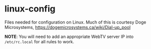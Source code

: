 # linux-config

Files needed for configuration on Linux. Much of this is courtesy Doge Microsystems, https://dogemicrosystems.ca/wiki/Dial-up_pool

**NOTE**: You will need to add an appropriate WebTV server IP into `/etc/rc.local` for all rules to work.
